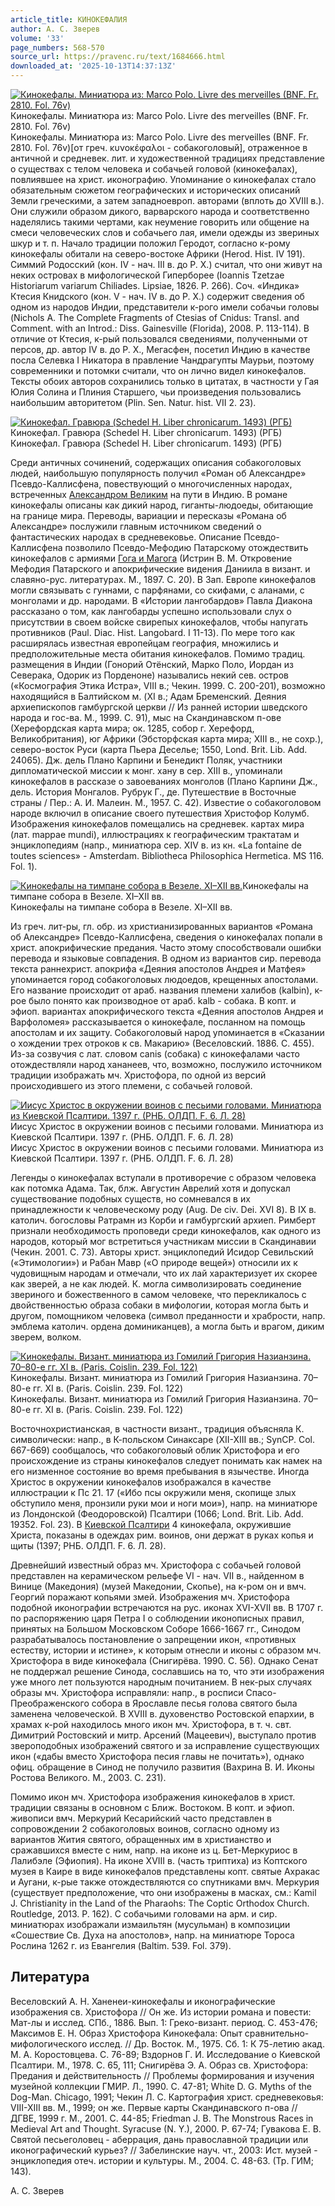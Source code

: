 ```yaml
---
article_title: КИНОКЕФАЛИЯ
author: А. С. Зверев
volume: '33'
page_numbers: 568-570
source_url: https://pravenc.ru/text/1684666.html
downloaded_at: '2025-10-13T14:37:13Z'
---
```


[![Кинокефалы. Миниатюра из: Marco Polo. Livre des merveilles (BNF. Fr. 2810. Fol. 76v)](https://pravenc.ru/data/2014/03/03/1234150086/i200.jpg "Кликните для увеличения картинки")](https://pravenc.ru/data/2014/03/03/1234150086/i400.jpg)Кинокефалы. Миниатюра из: Marco Polo. Livre des merveilles (BNF. Fr. 2810. Fol. 76v)  
Кинокефалы. Миниатюра из: Marco Polo. Livre des merveilles (BNF. Fr. 2810. Fol. 76v)[от греч. κυνοκέφαλοι - собакоголовый], отраженное в античной и средневек. лит. и художественной традициях представление о существах с телом человека и собачьей головой (кинокефалах), повлиявшее на христ. иконографию. Упоминание о кинокефалах стало обязательным сюжетом географических и исторических описаний Земли греческими, а затем западноевроп. авторами (вплоть до XVIII в.). Они служили образом дикого, варварского народа и соответственно наделялись такими чертами, как неумение говорить или общение на смеси человеческих слов и собачьего лая, имели одежды из звериных шкур и т. п. Начало традиции положил Геродот, согласно к-рому кинокефалы обитали на северо-востоке Африки (Herod. Hist. IV 191). Симмий Родосский (кон. IV - нач. III в. до Р. Х.) считал, что они живут на неких островах в мифологической Гиперборее (Ioannis Tzetzae Historiarum variarum Chiliades. Lipsiae, 1826. P. 266). Соч. «Индика» Ктесия Книдского (кон. V - нач. IV в. до Р. Х.) содержит сведения об одном из народов Индии, представители к-рого имели собачьи головы (Nichols A. The Complete Fragments of Ctesias of Cnidus: Transl. and Comment. with an Introd.: Diss. Gainesville (Florida), 2008. P. 113-114). В отличие от Ктесия, к-рый пользовался сведениями, полученными от персов, др. автор IV в. до Р. Х., Мегасфен, посетил Индию в качестве посла Селевка I Никатора в правление Чандрагупты Маурьи, поэтому современники и потомки считали, что он лично видел кинокефалов. Тексты обоих авторов сохранились только в цитатах, в частности у Гая Юлия Солина и Плиния Старшего, чьи произведения пользовались наибольшим авторитетом (Plin. Sen. Natur. hist. VII 2. 23).

[![Кинокефал. Гравюра (Schedel H. Liber chronicarum. 1493) (РГБ)](https://pravenc.ru/data/2014/03/03/1234148516/i200.jpg "Кликните для увеличения картинки")](https://pravenc.ru/data/2014/03/03/1234148516/i400.jpg)Кинокефал. Гравюра (Schedel H. Liber chronicarum. 1493) (РГБ)  
Кинокефал. Гравюра (Schedel H. Liber chronicarum. 1493) (РГБ)

Среди античных сочинений, содержащих описания собакоголовых людей, наибольшую популярность получил «Роман об Александре» Псевдо-Каллисфена, повествующий о многочисленных народах, встреченных [Александром Великим](<https://pravenc.ru/text/Александр Великий.html>) на пути в Индию. В романе кинокефалы описаны как дикий народ, гиганты-людоеды, обитающие на границе мира. Переводы, вариации и пересказы «Романа об Александре» послужили главным источником сведений о фантастических народах в средневековье. Описание Псевдо-Каллисфена позволило Псевдо-Мефодию Патарскому отождествить кинокефалов с армиями [Гога и Магога](<https://pravenc.ru/text/Гога и Магога.html>) (Истрин В. М. Откровение Мефодия Патарского и апокрифические видения Даниила в визант. и славяно-рус. литературах. М., 1897. С. 20). В Зап. Европе кинокефалов могли связывать с гуннами, с парфянами, со скифами, с аланами, с монголами и др. народами. В «Истории лангобардов» Павла Диакона рассказано о том, как лангобарды успешно использовали слух о присутствии в своем войске свирепых кинокефалов, чтобы напугать противников (Paul. Diac. Hist. Langobard. I 11-13). По мере того как расширялась известная европейцам география, множились и предположительные места обитания кинокефалов. Помимо традиц. размещения в Индии (Гонорий Отёнский, Марко Поло, Иордан из Северака, Одорик из Порденоне) назывались некий сев. остров («Космография Этика Истра», VIII в.; Чекин. 1999. С. 200-201), возможно находящийся в Балтийском м. (XI в.; Адам Бременский. Деяния архиепископов гамбургской церкви // Из ранней истории шведского народа и гос-ва. М., 1999. С. 91), мыс на Скандинавском п-ове (Херефордская карта мира; ок. 1285, собор г. Херефорд, Великобритания), юг Африки (Эбсторфская карта мира; XIII в., не сохр.), северо-восток Руси (карта Пьера Деселье; 1550, Lond. Brit. Lib. Add. 24065). Дж. дель Плано Карпини и Бенедикт Поляк, участники дипломатической миссии к монг. хану в сер. XIII в., упоминали кинокефалов в рассказе о завоеваниях монголов (Плано Карпини Дж., дель. История Монгалов. Рубрук Г., де. Путешествие в Восточные страны / Пер.: А. И. Малеин. М., 1957. С. 42). Известие о собакоголовом народе включил в описание своего путешествия Христофор Колумб. Изображения кинокефалов помещались на средневек. картах мира (лат. mappae mundi), иллюстрациях к географическим трактатам и энциклопедиям (напр., миниатюра сер. XIV в. из кн. «La fontaine de toutes sciences» - Amsterdam. Bibliotheca Philosophica Hermetica. MS 116. Fol. 1).

[![Кинокефалы на тимпане собора в Везеле. XI–XII вв.](https://pravenc.ru/data/2014/03/03/1234149196/i200.jpg "Кликните для увеличения картинки")](https://pravenc.ru/data/2014/03/03/1234149196/i400.jpg)Кинокефалы на тимпане собора в Везеле. XI–XII вв.  
Кинокефалы на тимпане собора в Везеле. XI–XII вв.

Из греч. лит-ры, гл. обр. из христианизированных вариантов «Романа об Александре» Псевдо-Каллисфена, сведения о кинокефалах попали в христ. апокрифические предания. Часто этому способствовали ошибки перевода и языковые совпадения. В одном из вариантов сир. перевода текста раннехрист. апокрифа «Деяния апостолов Андрея и Матфея» упоминается город собакоголовых людоедов, крещенных апостолами. Его название происходит от араб. названия племени халибов (kalbin), к-рое было понято как производное от араб. kalb - собака. В копт. и эфиоп. вариантах апокрифического текста «Деяния апостолов Андрея и Варфоломея» рассказывается о кинокефале, посланном на помощь апостолам и их защиту. Собакоголовый народ упоминается в «Сказании о хождении трех отроков к св. Макарию» (Веселовский. 1886. С. 455). Из-за созвучия с лат. словом canis (собака) с кинокефалами часто отождествляли народ хананеев, что, возможно, послужило источником традиции изображать мч. Христофора, по одной из версий происходившего из этого племени, с собачьей головой.

[![Иисус Христос в окружении воинов с песьими головами. Миниатюра из Киевской Псалтири. 1397 г. (РНБ. ОЛДП. F. 6. Л. 28)](https://pravenc.ru/data/2014/03/03/1234148546/i200.jpg "Кликните для увеличения картинки")](https://pravenc.ru/data/2014/03/03/1234148546/i400.jpg)Иисус Христос в окружении воинов с песьими головами. Миниатюра из Киевской Псалтири. 1397 г. (РНБ. ОЛДП. F. 6. Л. 28)  
Иисус Христос в окружении воинов с песьими головами. Миниатюра из Киевской Псалтири. 1397 г. (РНБ. ОЛДП. F. 6. Л. 28)

Легенды о кинокефалах вступали в противоречие с образом человека как потомка Адама. Так, блж. Августин Аврелий хотя и допускал существование подобных существ, но сомневался в их принадлежности к человеческому роду (Aug. De civ. Dei. XVI 8). В IX в. католич. богословы Ратрамн из Корби и гамбургский архиеп. Римберт признали необходимость проповеди среди кинокефалов, как одного из народов, который мог встретиться участникам миссии в Скандинавии (Чекин. 2001. С. 73). Авторы христ. энциклопедий Исидор Севильский («Этимологии») и Рабан Мавр («О природе вещей») относили их к чудовищным народам и отмечали, что их лай характеризует их скорее как зверей, а не как людей. К. могла символизировать соединение звериного и божественного в самом человеке, что перекликалось с двойственностью образа собаки в мифологии, которая могла быть и другом, помощником человека (символ преданности и храбрости, напр. эмблема католич. ордена доминиканцев), а могла быть и врагом, диким зверем, волком.

[![Кинокефалы. Визант. миниатюра из Гомилий Григория Назианзина. 70–80-е гг. XI в. (Paris. Coislin. 239. Fol. 122)](https://pravenc.ru/data/2014/03/03/1234148761/i200.jpg "Кликните для увеличения картинки")](https://pravenc.ru/data/2014/03/03/1234148761/i400.jpg)Кинокефалы. Визант. миниатюра из Гомилий Григория Назианзина. 70–80-е гг. XI в. (Paris. Coislin. 239. Fol. 122)  
Кинокефалы. Визант. миниатюра из Гомилий Григория Назианзина. 70–80-е гг. XI в. (Paris. Coislin. 239. Fol. 122)

Восточнохристианская, в частности визант., традиция объясняла К. символически: напр., в К-польском Синаксаре (XII-XIII вв.; SynCP. Col. 667-669) сообщалось, что собакоголовый облик Христофора и его происхождение из страны кинокефалов следует понимать как намек на его низменное состояние во время пребывания в язычестве. Иногда Христос в окружении кинокефалов изображался в качестве иллюстрации к Пс 21. 17 («Ибо псы окружили меня, скопище злых обступило меня, пронзили руки мои и ноги мои»), напр. на миниатюре из Лондонской (Феодоровской) Псалтири (1066; Lond. Brit. Lib. Add. 19352. Fol. 23). В [Киевской Псалтири](<https://pravenc.ru/text/Киевской Псалтири.html>) 4 кинокефала, окружившие Христа, показаны в одеждах рим. воинов, они держат в руках копья и щиты (1397; РНБ. ОЛДП. F. 6. Л. 28).

Древнейший известный образ мч. Христофора с собачьей головой представлен на керамическом рельефе VI - нач. VII в., найденном в Винице (Македония) (музей Македонии, Скопье), на к-ром он и вмч. Георгий поражают копьями змей. Изображения мч. Христофора подобной иконографии встречаются на рус. иконах XVI-XVII вв. В 1707 г. по распоряжению царя Петра I о соблюдении иконописных правил, принятых на Большом Московском Соборе 1666-1667 гг., Синодом разрабатывалось постановление о запрещении икон, «противных естеству, истории и истине», к которым отнесли и иконы с образом мч. Христофора в виде кинокефала (Снигирёва. 1990. С. 56). Однако Сенат не поддержал решение Синода, сославшись на то, что эти изображения уже много лет пользуются народным почитанием. В нек-рых случаях образы мч. Христофора исправляли: напр., в росписи Спасо-Преображенского собора в Ярославле песья голова святого была заменена человеческой. В XVIII в. духовенство Ростовской епархии, в храмах к-рой находилось много икон мч. Христофора, в т. ч. свт. Димитрий Ростовский и митр. Арсений (Мацеевич), выступало против звероподобных изображений святого и за исправление существующих икон («дабы вместо Христофора песия главы не почитать»), однако офиц. обращение в Синод не получило развития (Вахрина В. И. Иконы Ростова Великого. М., 2003. С. 231).

Помимо икон мч. Христофора изображения кинокефалов в христ. традиции связаны в основном с Ближ. Востоком. В копт. и эфиоп. живописи вмч. Меркурий Кесарийский часто представлен в сопровождении 2 собакоголовых воинов, согласно одному из вариантов Жития святого, обращенных им в христианство и сражавшихся вместе с ним, напр. на иконе из ц. Бет-Меркуриос в Лалибэле (Эфиопия). На иконе XVIII в. (часть триптиха) из Коптского музея в Каире в виде кинокефалов представлены копт. святые Ахракас и Аугани, к-рые также отождествляются со спутниками вмч. Меркурия (существует предположение, что они изображены в масках, см.: Kamil J. Christianity in the Land of the Pharaohs: The Coptic Orthodox Church. Routledge, 2013. Р. 162). С собачьими головами на арм. и сир. миниатюрах изображали измаильтян (мусульман) в композиции «Сошествие Св. Духа на апостолов», напр. на миниатюре Тороса Рослина 1262 г. из Евангелия (Baltim. 539. Fol. 379).

## Литература

Веселовский А. Н. Ханенеи-кинокефалы и иконографические изображения св. Христофора // Он же. Из истории романа и повести: Мат-лы и исслед. СПб., 1886. Вып. 1: Греко-визант. период. С. 453-476; Максимов Е. Н. Образ Христофора Кинокефала: Опыт сравнительно-мифологического исслед. // Др. Восток. М., 1975. Сб. 1: К 75-летию акад. М. А. Коростовцева. С. 76-89; Вздорнов Г. И. Исследование о Киевской Псалтири. М., 1978. С. 65, 111; Снигирёва Э. А. Образ св. Христофора: Предания и действительность // Проблемы формирования и изучения музейной коллекции ГМИР. Л., 1990. С. 47-81; White D. G. Myths of the Dog-Man. Chicago, 1991; Чекин Л. С. Картография христ. средневековья: VIII-XIII вв. М., 1999; он же. Первые карты Скандинавского п-ова // ДГВЕ, 1999 г. М., 2001. С. 44-85; Friedman J. B. The Monstrous Races in Medieval Art and Thought. Syracuse (N. Y.), 2000. P. 67-74; Гувакова Е. В. Святой песьеголовец - аберрация, дань православной традиции или иконографический курьез? // Забелинские науч. чт., 2003: Ист. музей - энциклопедия отеч. истории и культуры. М., 2004. С. 48-63. (Тр. ГИМ; 143).

А. С. Зверев
